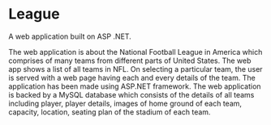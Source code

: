 # League
A web application built on ASP .NET.

The web application is about the National Football League in America which comprises of many teams from different parts of United States. The web app shows a list of all teams in NFL. On selecting a particular team, the user is served with a web page having each and every details of the team. The application has been made using ASP.NET framework. The web application is backed by a MySQL database which consists of the details of all teams including player, player details, images of home ground of each team, capacity, location, seating plan of the stadium of each team.
